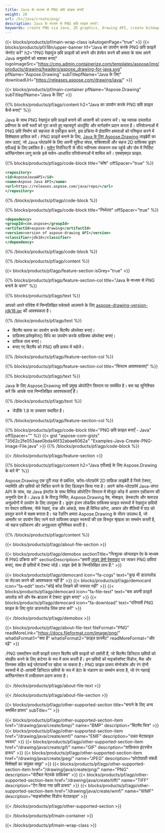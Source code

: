 ```yaml
---
title: Java के माध्यम से PNG छवि फ़ाइल बनाएँ
weight: 20
url: /hi/java/create/png/
description: Java के माध्यम से PNG छवि फ़ाइल बनाएँ।
keywords: create PNG via Java, 2D graphics, drawing API, create bitmap in Java, Drawing Java के लिए, save bitmap, save PNG image, cross-platform 2D graphic library, Bitmap class, vector graphics drawing, draw text, rendering raster images, PNG image file
---
```


{{< blocks/products/pf/main-wrap-class isAutogenPage="true" >}}
{{< blocks/products/pf/i18n/upper-banner h1="Java का उपयोग करके PNG छवि फ़ाइलें जेनरेट करें" h2="PNG रेखापुंज छवि फ़ाइलों को बनाने और हेरफेर करने की क्षमता के साथ अपने Java अनुप्रयोगों को सशक्त बनाएं" logoImageSrc="https://cms.admin.containerize.com/templates/aspose/img/products/drawing/headers/aspose_drawing-for-java.svg" pfName="Aspose.Drawing" subTitlepfName="Java के लिए" downloadUrl="https://releases.aspose.com/drawing/java/" >}}

{{< blocks/products/pf/main-container pfName="Aspose.Drawing" subTitlepfName="Java के लिए" >}}


{{% blocks/products/pf/agp/content h2="Java का उपयोग करके PNG छवि फ़ाइल कैसे बनाएं" %}}

Java के साथ PNG रेखापुंज छवि फ़ाइलें बनाने की आसानी को उजागर करें। यह व्यापक दस्तावेज़ प्रवीणता के सभी स्तरों को पूरा करते हुए महत्वपूर्ण अंतर्दृष्टि और मार्गदर्शन प्रदान करता है। परियोजनाओं में PNG छवि निर्माण को सहजता से एकीकृत करने, इस प्रक्रिया में प्रोग्रामिंग क्षमताओं को परिष्कृत करने में विशेषज्ञता हासिल करें। PNG फ़ाइलें बनाने के लिए, [Java के लिए Aspose.Drawing](https://products.aspose.com/drawing/java) लाइब्रेरी का लाभ उठाएं, जो Java प्लेटफ़ॉर्म के लिए अपनी सुविधा संपन्न, शक्तिशाली और सहज 2D ग्राफिक्स ड्राइंग एपीआई के लिए प्रशंसित है। [मावेन](https://releases.aspose.com/java/repo/com/aspose/aspose-drawing/) रिपॉजिटरी से सीधे नवीनतम संस्करण तक पहुंचें और पोम में निर्दिष्ट कॉन्फ़िगरेशन लागू करके इसे मावेन-आधारित परियोजनाओं में शामिल करें। एक्सएमएल फ़ाइल.

{{% blocks/products/pf/agp/code-block title="कोष" offSpacer="true" %}}

```xml
<repository>
<id>AsposeJavaAPI</id>
<name>Aspose Java API</name>
<url>https://releases.aspose.com/java/repo/</url>
</repository>
```

{{% /blocks/products/pf/agp/code-block %}}

{{% blocks/products/pf/agp/code-block title="निर्भरता" offSpacer="true" %}}

```xml
<dependency>
<groupId>com.aspose</groupId>
<artifactId>aspose-drawing</artifactId>
<version>version of aspose-drawing API</version>
<classifier>jdk18</classifier>
</dependency>
```

{{% /blocks/products/pf/agp/code-block %}}

{{% /blocks/products/pf/agp/content %}}


{{< blocks/products/pf/agp/feature-section isGrey="true" >}}

{{% blocks/products/pf/agp/feature-section-col title="Java के माध्यम से PNG बनाने के चरण" %}}

{{% blocks/products/pf/agp/text %}}

आपको अपने परिवेश में निम्नलिखित वर्कफ़्लो आज़माने के लिए [aspose-drawing-version-jdk18.jar](https://releases.aspose.com/drawing/java/) की आवश्यकता है।

{{% /blocks/products/pf/agp/text %}}

+ बिटमैप क्लास का उपयोग करके बिटमैप ऑब्जेक्ट बनाएं।
+ ग्राफ़िक्स.फ़्रॉमइमेज() विधि का उपयोग करके ग्राफ़िक्स ऑब्जेक्ट बनाएं।
+ ग्राफिक तत्व बनाएं।
+ बनाए गए बिटमैप को PNG छवि प्रारूप में सहेजें।

{{% /blocks/products/pf/agp/feature-section-col %}}

{{% blocks/products/pf/agp/feature-section-col title="सिस्टम आवश्यकताएं" %}}

{{% blocks/products/pf/agp/text %}}

Java के लिए Aspose.Drawing सभी प्रमुख ऑपरेटिंग सिस्टम पर समर्थित है। बस यह सुनिश्चित करें कि आपके पास निम्नलिखित आवश्यकताएँ हैं।

{{% /blocks/products/pf/agp/text %}}

- जेडीके 1.8 या उच्चतर स्थापित है।

{{% /blocks/products/pf/agp/feature-section-col %}}

{{% blocks/products/pf/agp/code-block title="PNG छवि फ़ाइल बनाएँ - Java" offSpacer="" %}}
{{< gist "aspose-com-gists" "3562c2fe053aae0bda46f32abae6062a" "Examples-Java-Create-PNG-Image-File.java" >}}
{{% /blocks/products/pf/agp/code-block %}}

{{< /blocks/products/pf/agp/feature-section >}}


<!-- aboutfile Starts -->

{{% blocks/products/pf/agp/content h2="Java एपीआई के लिए Aspose.Drawing के बारे में" %}}

Aspose.Drawing एक पूरी तरह से प्रबंधित, क्रॉस-प्लेटफ़ॉर्म 2D ग्राफ़िक लाइब्रेरी है जिसे टेक्स्ट, ज्यामिति और छवियों को चित्रित करने के लिए डिज़ाइन किया गया है। अपने क्रॉस-प्लेटफ़ॉर्म Java-संगत API के साथ, यह Java इंस्टॉल के साथ विभिन्न ऑपरेटिंग सिस्टम में मौजूदा कोड में आसान एकीकरण की अनुमति देता है। Java 8 के विरुद्ध निर्मित, Aspose.Drawing वेब, मोबाइल, डेस्कटॉप और क्लाउड अनुप्रयोगों में उपयोग के लिए उपयुक्त है। ड्राइंग इंजन लोकप्रिय ग्राफिक्स फ़ाइल स्वरूपों में रेखापुंज छवियों पर वेक्टर ग्राफिक्स, जैसे रेखाएं, वक्र और आंकड़े, साथ ही विभिन्न फ़ॉन्ट, आकार और शैलियों में पाठ को प्रस्तुत करने में सक्षम बनाता है। यह रेंडरिंग क्षमता Aspose.Drawing के भीतर उपलब्ध है, जो आमतौर पर उपयोग किए जाने वाले ग्राफिक्स फ़ाइल स्वरूपों की एक विस्तृत श्रृंखला का समर्थन करती है, जो सहज एकीकरण और अनुकूलता सुनिश्चित करती है।

{{% /blocks/products/pf/agp/content %}}


{{< blocks/products/pf/agp/about-file-section >}}

{{< blocks/products/pf/agp/demobox sectionTitle="निःशुल्क ऑनलाइन ऐप के माध्यम से PNG प्रक्रिया करें" sectionDescription="हमारी [लाइव डेमो वेबसाइट](https://products.aspose.app/drawing) पर जाकर PNG छवियां बनाएं, साथ ही छवियों में टेक्स्ट जोड़ें। लाइव डेमो के निम्नलिखित लाभ हैं:" >}}

{{< blocks/products/pf/agp/democard icon="fa-cogs" text="कुछ भी डाउनलोड या सेटअप करने की आवश्यकता नहीं है" >}}
{{< blocks/products/pf/agp/democard icon="fa-edit" text="कोई कोड लिखने की जरूरत नहीं" >}}
{{< blocks/products/pf/agp/democard icon="fa-file-text" text="बस अपनी फ़ाइलें अपलोड करें और वेब-ब्राउज़र में टेक्स्ट ड्राइंग बनाएं" >}}
{{< blocks/products/pf/agp/democard icon="fa-download" text="परिणामी PNG फ़ाइल के लिए तुरंत डाउनलोड लिंक प्राप्त करें" >}}

{{< /blocks/products/pf/agp/demobox >}}

{{< blocks/products/pf/agp/about-file-text fileFormat="PNG" readMoreLink="https://docs.fileformat.com/image/png/" whatIsFormat1="क्या है" whatIsFormat2="फ़ाइल फ़ारमैट" readMoreFormat="और पढ़ें" >}}

.PNG एक्सटेंशन वाली फ़ाइलें रास्टर बिटमैप छवि फ़ाइलों को दर्शाती हैं, जो बिटमैप डिजिटल छवियों को संग्रहीत करने के लिए कंटेनर के रूप में काम करती हैं। इन छवियों को माइक्रोसॉफ्ट विंडोज, मैक और लिनक्स सहित कई प्लेटफार्मों पर खोला जा सकता है। PNG फ़ाइल प्रारूप मोनोक्रोम और रंग दोनों स्वरूपों में दो-आयामी डिजिटल छवियों के रूप में डेटा के भंडारण का समर्थन करता है, जो रंग गहराई कॉन्फ़िगरेशन में लचीलापन प्रदान करता है।

{{< /blocks/products/pf/agp/about-file-text >}}

{{< /blocks/products/pf/agp/about-file-section >}}

<!-- aboutfile Ends -->


{{< blocks/products/pf/agp/other-supported-section title="बनाने के लिए अन्य समर्थित प्रारूप" subTitle="" >}}

{{< blocks/products/pf/agp/other-supported-section-item href="/drawing/java/create/bmp/" name="BMP" description="बिटमैप चित्र" >}}
{{< blocks/products/pf/agp/other-supported-section-item href="/drawing/java/create/emf/" name="EMF" description="उन्नत मेटाफ़ाइल स्वरूप" >}}
{{< blocks/products/pf/agp/other-supported-section-item href="/drawing/java/create/gif/" name="GIF" description="ग्राफ़िकल इंटरचेंज प्रारूप" >}}
{{< blocks/products/pf/agp/other-supported-section-item href="/drawing/java/create/jpeg/" name="JPEG" description="फ़ोटोग्राफ़ी संबंधी विशेषज्ञों का संयुक्त समूह" >}}
{{< blocks/products/pf/agp/other-supported-section-item href="/drawing/java/create/png/" name="PNG" description="पोर्टेबल नेटवर्क ग्राफ़िक्स" >}}
{{< blocks/products/pf/agp/other-supported-section-item href="/drawing/java/create/tiff/" name="TIFF" description="टैग किया गया छवि प्रारूप" >}}
{{< blocks/products/pf/agp/other-supported-section-item href="/drawing/java/create/wmf/" name="WMF" description="माइक्रोसॉफ्ट विंडोज मेटाफ़ाइल" >}}


{{< /blocks/products/pf/agp/other-supported-section >}}

{{< /blocks/products/pf/main-container >}}

{{< /blocks/products/pf/main-wrap-class >}}
